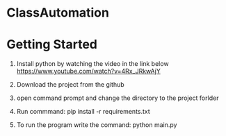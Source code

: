 # ClassAutomation


# Getting Started
1. Install python by watching the video in the link below
    https://www.youtube.com/watch?v=4Rx_JRkwAjY


2. Download the project from the github


3. open command prompt and change the directory to the project forlder

4. Run commmand:
      pip install -r requirements.txt

5. To run the program write the command:
      python main.py
      
      
  
